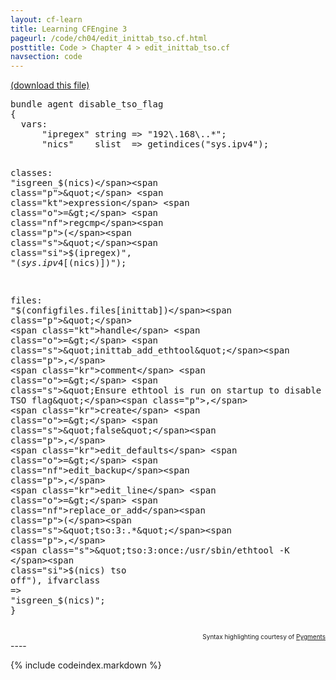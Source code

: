 ```yaml
---
layout: cf-learn
title: Learning CFEngine 3
pageurl: /code/ch04/edit_inittab_tso.cf.html
posttitle: Code > Chapter 4 > edit_inittab_tso.cf
navsection: code
---
```


[(download this file)](https://raw.github.com/zzamboni/cf-learn.info/master/src/ch04/edit_inittab_tso.cf)

<div class="highlight"><pre><span class="k">bundle</span> <span class="k">agent</span> <span class="nf">disable_tso_flag</span>
<span class="p">{</span>
  <span class="kd">vars</span><span class="p">:</span>
      <span class="p">&quot;</span><span class="nv">ipregex</span><span class="p">&quot;</span> <span class="kt">string</span> <span class="o">=&gt;</span> <span class="s">&quot;192</span><span class="se">\.</span><span class="s">168</span><span class="se">\.</span><span class="s">.*&quot;</span><span class="p">;</span> 
      <span class="p">&quot;</span><span class="nv">nics</span><span class="p">&quot;</span>    <span class="kt">slist</span>  <span class="o">=&gt;</span> <span class="nf">getindices</span><span class="p">(</span><span class="s">&quot;sys.ipv4&quot;</span><span class="p">);</span>

  <span class="kd">classes</span><span class="p">:</span>
      <span class="p">&quot;</span><span class="nv">isgreen_$(nics)</span><span class="p">&quot;</span> <span class="kt">expression</span> <span class="o">=&gt;</span> <span class="nf">regcmp</span><span class="p">(</span><span class="s">&quot;</span><span class="si">$(ipregex)</span><span class="s">&quot;</span><span class="p">,</span> <span class="s">&quot;</span><span class="si">$(sys.ipv4[$(nics)])</span><span class="s">&quot;</span><span class="p">);</span> 

  <span class="kd">files</span><span class="p">:</span> 
      <span class="p">&quot;</span><span class="nv">$(configfiles.files[inittab])</span><span class="p">&quot;</span>
        <span class="kt">handle</span> <span class="o">=&gt;</span> <span class="s">&quot;inittab_add_ethtool&quot;</span><span class="p">,</span>
        <span class="kr">comment</span> <span class="o">=&gt;</span> <span class="s">&quot;Ensure ethtool is run on startup to disable the TSO flag&quot;</span><span class="p">,</span>
        <span class="kr">create</span> <span class="o">=&gt;</span> <span class="s">&quot;false&quot;</span><span class="p">,</span>
        <span class="kr">edit_defaults</span> <span class="o">=&gt;</span> <span class="nf">edit_backup</span><span class="p">,</span>
        <span class="kr">edit_line</span> <span class="o">=&gt;</span> <span class="nf">replace_or_add</span><span class="p">(</span><span class="s">&quot;tso:3:.*&quot;</span><span class="p">,</span> 
                                    <span class="s">&quot;tso:3:once:/usr/sbin/ethtool -K </span><span class="si">$(nics)</span><span class="s"> tso off&quot;</span><span class="p">),</span>
        <span class="kr">ifvarclass</span> <span class="o">=&gt;</span> <span class="s">&quot;isgreen_</span><span class="si">$(nics)</span><span class="s">&quot;</span><span class="p">;</span>
<span class="p">}</span>
</pre></div>

<div align="right"><font size="-2">Syntax highlighting courtesy of <a href="http://blog.zzamboni.org/cfengine3-lexer-for-pygments">Pygments</a></font></div>
----

{% include codeindex.markdown %}
